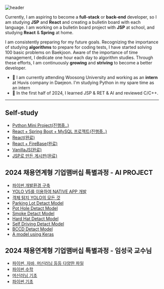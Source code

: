 ![header](https://capsule-render.vercel.app/api?type=venom&color=auto&height=300&section=header&text=Sung%20Jae%20Yong&fontSize=90)

Currently, I am aspiring to become a **full-stack** or **back-end** developer, 
so I am studying **JSP** and **React** and creating a bulletin board with each language. 
I am working on a bulletin board project with **JSP** at school, and studying **React** & **Spring** at home.

I am consistently preparing for my future goals. Recognizing the importance of studying **algorithms** to prepare for coding tests, I have started solving 100 basic problems on Baekjoon. Aware of the importance of time management, I dedicate one hour each day to algorithm studies. Through these efforts, I am continuously **growing** and **striving** to become a better developer.

- 🔭 I am currently attending Woosong University and working as an **intern** at Huvis company in Daejeon. I'm studying Python in my spare time as an intern
- 🌱 In the first half of 2024, I learned JSP & RET & AI and reviewed C/C++.

---------------------------------------
 ## Self-study
- [Python Mini Project(진행중..)](https://github.com/jysung1122/Python_mini_project)
- [React + Spring Boot + MySQL 프로젝트(진행중..)](https://github.com/jysung1122/blogProject)
- [React(완료)](https://github.com/jysung1122/ReactStudy)
- [React + FireBase(완료)](https://github.com/jysung1122/react_fireDB)
- [VanillaJS(완료)](https://github.com/jysung1122/vanillaJSExample)
- [JSP로 만든 게시판(완료)](https://github.com/jysung1122/jsp-crudBBS)


## 2024 채용연계형 기업맴버십 특별과정 - AI PROJECT
- [파이썬 개발환경 구축](https://github.com/jysung1122/PythonEnv)
- [YOLO V5를 이용하여 NATIVE APP 개발](https://github.com/jysung1122/yologui)
- [객체 탐지 YOLO의 모든 것](https://github.com/jysung1122/aiModel/blob/main/_%EA%B0%9D%EC%B2%B4_%ED%83%90%EC%A7%80_(Object_Detection)_YOLO%EC%9D%98_%EB%AA%A8%EB%93%A0%EA%B2%83_2024.ipynb)
- [Parking Lot Detact Model](https://github.com/jysung1122/aiModel/blob/main/ParkingLot%ED%83%90%EC%A7%80.ipynb)
- [Pot Hole Detact Model](https://github.com/jysung1122/aiModel/blob/main/pothole%ED%83%90%EC%A7%80.ipynb)
- [Smoke Detact Model](https://github.com/jysung1122/aiModel/blob/main/smoke%ED%83%90%EC%A7%80.ipynb)
- [Hard Hat Detact Model](https://github.com/jysung1122/aiModel/blob/main/%EC%95%88%EC%A0%84%EB%AA%A8%ED%83%90%EC%A7%80.ipynb)
- [Self Driving Detact Model](https://github.com/jysung1122/aiModel/blob/main/%EC%9E%90%EC%9C%A8%EC%A3%BC%ED%96%89%ED%83%90%EC%A7%80.ipynb)
- [BCCD Detact Model](https://github.com/jysung1122/BCCD-Detact)
- [A model using Keras](https://github.com/jysung1122/TensorFlow240415)

## 2024 채용연계형 기업맴버십 특별과정 - 임성국 교수님
- [파이썬, 자바, 머신러닝 등등 다양한 파일](https://eventia.github.io/wsuit/)
- [파이썬 수학](https://github.com/eventia/wsuit/tree/main/smart1room)
- [머신러닝 기초](https://www.youtube.com/watch?v=-JWv0ed9R5g&list=PLsS-TVNjbU7clDOjpAZKud3uG8APHDq_M)
- [파이썬 기초](https://www.youtube.com/watch?v=oUtvFOod3ug&list=PLsS-TVNjbU7cdhwa-s-X7CTOIiP761yVP)



<!--
- 👯 I’m looking to collaborate on ...
- 🤔 I’m looking for help with ...
- 💬 Ask me about ...
- 📫 How to reach me: ...
- 😄 Pronouns: ...
- ⚡ Fun fact: ...
--!>
